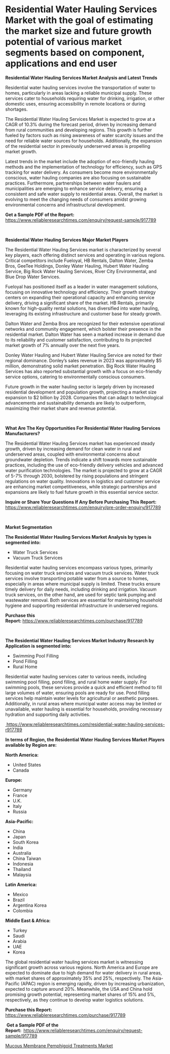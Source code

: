 <p><h1>Residential Water Hauling Services Market with the goal of estimating the market size and future growth potential of various market segments based on component, applications and end user</h1></p><p><strong>Residential Water Hauling Services Market Analysis and Latest Trends</strong></p>
<p><p>Residential water hauling services involve the transportation of water to homes, particularly in areas lacking a reliable municipal supply. These services cater to households requiring water for drinking, irrigation, or other domestic uses, ensuring accessibility in remote locations or during shortages.</p><p>The Residential Water Hauling Services Market is expected to grow at a CAGR of 10.3% during the forecast period, driven by increasing demand from rural communities and developing regions. This growth is further fueled by factors such as rising awareness of water scarcity issues and the need for reliable water sources for households. Additionally, the expansion of the residential sector in previously underserved areas is propelling market growth.</p><p>Latest trends in the market include the adoption of eco-friendly hauling methods and the implementation of technology for efficiency, such as GPS tracking for water delivery. As consumers become more environmentally conscious, water hauling companies are also focusing on sustainable practices. Furthermore, partnerships between water haulers and municipalities are emerging to enhance service delivery, ensuring a consistent and safe water supply to residential areas. Overall, the market is evolving to meet the changing needs of consumers amidst growing environmental concerns and infrastructural development.</p></p>
<p><strong>Get a Sample PDF of the Report:&nbsp;</strong> <a href="https://www.reliableresearchtimes.com/enquiry/request-sample/917789?utm_campaign=2201&utm_medium=2&utm_source=Github&utm_content=ia&utm_term=07032025&utm_id=residential-water-hauling-services">https://www.reliableresearchtimes.com/enquiry/request-sample/917789</a></p>
<p>&nbsp;</p>
<p><strong>Residential Water Hauling Services Major Market Players</strong></p>
<p><p>The Residential Water Hauling Services market is characterized by several key players, each offering distinct services and operating in various regions. Critical competitors include Fueloyal, HB Rentals, Dalton Water, Zemba Bros, GeeTee Holdings, Donley Water Hauling, Hubert Water Hauling Service, Big Rock Water Hauling Services, River City Environmental, and Blue Drop Water Services.</p><p>Fueloyal has positioned itself as a leader in water management solutions, focusing on innovative technology and efficiency. Their growth strategy centers on expanding their operational capacity and enhancing service delivery, driving a significant share of the market. HB Rentals, primarily known for high-quality rental solutions, has diversified into water hauling, leveraging its existing infrastructure and customer base for steady growth.</p><p>Dalton Water and Zemba Bros are recognized for their extensive operational networks and community engagement, which bolster their presence in the residential market. Dalton Water has seen a marked increase in demand due to its reliability and customer satisfaction, contributing to its projected market growth of 7% annually over the next five years.</p><p>Donley Water Hauling and Hubert Water Hauling Service are noted for their regional dominance. Donley’s sales revenue in 2023 was approximately $5 million, demonstrating solid market penetration. Big Rock Water Hauling Services has also reported substantial growth with a focus on eco-friendly service options, catering to environmentally conscious consumers.</p><p>Future growth in the water hauling sector is largely driven by increased residential development and population growth, projecting a market size expansion to $2 billion by 2028. Companies that can adapt to technological advancements and sustainability demands are likely to outperform, maximizing their market share and revenue potential.</p></p>
<p>&nbsp;</p>
<p><strong>What Are The Key Opportunities For Residential Water Hauling Services Manufacturers?</strong></p>
<p><p>The Residential Water Hauling Services market has experienced steady growth, driven by increasing demand for clean water in rural and underserved areas, coupled with environmental concerns about groundwater depletion. Trends indicate a shift towards more sustainable practices, including the use of eco-friendly delivery vehicles and advanced water purification technologies. The market is projected to grow at a CAGR of 5-7% through 2030, bolstered by rising populations and stringent regulations on water quality. Innovations in logistics and customer service are enhancing market competitiveness, while strategic partnerships and expansions are likely to fuel future growth in this essential service sector.</p></p>
<p><strong>Inquire or Share Your Questions If Any Before Purchasing This Report:</strong> <a href="https://www.reliableresearchtimes.com/enquiry/pre-order-enquiry/917789?utm_campaign=2201&utm_medium=2&utm_source=Github&utm_content=ia&utm_term=07032025&utm_id=residential-water-hauling-services">https://www.reliableresearchtimes.com/enquiry/pre-order-enquiry/917789</a></p>
<p>&nbsp;</p>
<p><strong>Market Segmentation</strong></p>
<p><strong>The Residential Water Hauling Services Market Analysis by types is segmented into:</strong></p>
<p><ul><li>Water Truck Services</li><li>Vacuum Truck Services</li></ul></p>
<p><p>Residential water hauling services encompass various types, primarily focusing on water truck services and vacuum truck services. Water truck services involve transporting potable water from a source to homes, especially in areas where municipal supply is limited. These trucks ensure timely delivery for daily needs, including drinking and irrigation. Vacuum truck services, on the other hand, are used for septic tank pumping and wastewater removal. Both services are essential for maintaining household hygiene and supporting residential infrastructure in underserved regions.</p></p>
<p><strong>Purchase this Report:&nbsp;</strong><a href="https://www.reliableresearchtimes.com/purchase/917789?utm_campaign=2201&utm_medium=2&utm_source=Github&utm_content=ia&utm_term=07032025&utm_id=residential-water-hauling-services">https://www.reliableresearchtimes.com/purchase/917789</a></p>
<p>&nbsp;</p>
<p><strong>The Residential Water Hauling Services Market Industry Research by Application is segmented into:</strong></p>
<p><ul><li>Swimming Pool Filling</li><li>Pond Filling</li><li>Rural Home</li></ul></p>
<p><p>Residential water hauling services cater to various needs, including swimming pool filling, pond filling, and rural home water supply. For swimming pools, these services provide a quick and efficient method to fill large volumes of water, ensuring pools are ready for use. Pond filling services help maintain water levels for agricultural or aesthetic purposes. Additionally, in rural areas where municipal water access may be limited or unavailable, water hauling is essential for households, providing necessary hydration and supporting daily activities.</p></p>
<p><a href="https://www.reliableresearchtimes.com/residential-water-hauling-services-r917789?utm_campaign=2201&utm_medium=2&utm_source=Github&utm_content=ia&utm_term=07032025&utm_id=residential-water-hauling-services">&nbsp;https://www.reliableresearchtimes.com/residential-water-hauling-services-r917789</a></p>
<p><strong>In terms of Region, the Residential Water Hauling Services Market Players available by Region are:</strong></p>
<p>
    <p> <strong> North America: </strong>
        <ul>
            <li>United States</li>
            <li>Canada</li>
        </ul>
        </p> 
    <p> <strong> Europe: </strong>
        <ul>
            <li>Germany</li>
            <li>France</li>
            <li>U.K.</li>
            <li>Italy</li>
            <li>Russia</li>
        </ul>
        </p> 
    <p> <strong> Asia-Pacific: </strong>
        <ul>
            <li>China</li>
            <li>Japan</li>
            <li>South Korea</li>
            <li>India</li>
            <li>Australia</li>
            <li>China Taiwan</li>
            <li>Indonesia</li>
            <li>Thailand</li>
            <li>Malaysia</li>
        </ul>
        </p> 
    <p> <strong> Latin America: </strong>
        <ul>
            <li>Mexico</li>
            <li>Brazil</li>
            <li>Argentina Korea</li>
            <li>Colombia</li>
        </ul>
        </p> 
    <p> <strong> Middle East & Africa: </strong>
        <ul>
            <li>Turkey</li>
            <li>Saudi</li>
            <li>Arabia</li>
            <li>UAE</li>
            <li>Korea</li>
        </ul>
    </p>
    </p>
<p><p>The global residential water hauling services market is witnessing significant growth across various regions. North America and Europe are expected to dominate due to high demand for water delivery in rural areas, with market shares of approximately 35% and 25%, respectively. The Asia-Pacific (APAC) region is emerging rapidly, driven by increasing urbanization, expected to capture around 20%. Meanwhile, the USA and China hold promising growth potential, representing market shares of 15% and 5%, respectively, as they continue to develop water logistics solutions.</p></p>
<p><strong>Purchase this Report: </strong><a href="https://www.reliableresearchtimes.com/purchase/917789?utm_campaign=2201&utm_medium=2&utm_source=Github&utm_content=ia&utm_term=07032025&utm_id=residential-water-hauling-services">https://www.reliableresearchtimes.com/purchase/917789</a></p>
<p>&nbsp;<strong>Get a Sample PDF of the Report:&nbsp;&nbsp;</strong><a href="https://www.reliableresearchtimes.com/enquiry/request-sample/917789?utm_campaign=2201&utm_medium=2&utm_source=Github&utm_content=ia&utm_term=07032025&utm_id=residential-water-hauling-services">https://www.reliableresearchtimes.com/enquiry/request-sample/917789</a></p>
<p><strong></strong></p>
<p><p><a href="https://github.com/JakirUddin651/Market-Research-Report-List-1/blob/main/mucous-membrane-pemphigoid-treatments-market.md?utm_campaign=2201&utm_medium=2&utm_source=Github&utm_content=ia&utm_term=07032025&utm_id=residential-water-hauling-services">Mucous Membrane Pemphigoid Treatments Market</a></p></p>